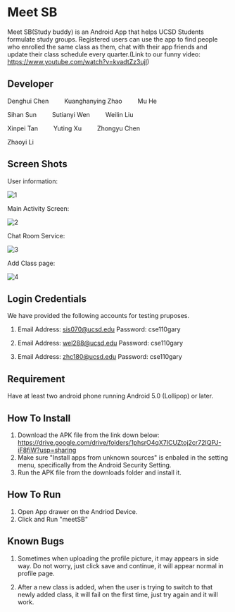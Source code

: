 # Meet SB
Meet SB(Study buddy) is an Android App that helps UCSD Students formulate study groups. Registered users can use the app to find people who enrolled the same class as them, chat with their app friends and update their class schedule every quarter.(Link to our funny video: https://www.youtube.com/watch?v=kvadtZz3ujI)

## Developer

Denghui Chen&nbsp; &nbsp; &nbsp; &nbsp; &nbsp;Kuanghanying Zhao&nbsp; &nbsp; &nbsp; &nbsp; &nbsp;Mu He   


Sihan Sun&nbsp; &nbsp; &nbsp; &nbsp; &nbsp;Sutianyi Wen&nbsp; &nbsp; &nbsp; &nbsp; &nbsp;Weilin Liu   


Xinpei Tan&nbsp; &nbsp; &nbsp; &nbsp; &nbsp;Yuting Xu&nbsp; &nbsp; &nbsp; &nbsp; &nbsp;Zhongyu Chen   


Zhaoyi Li

## Screen Shots
User information:  

![1](images/1.png)

Main Activity Screen:  

![2](images/2.png)

Chat Room Service:  

![3](images/3.png)

Add Class page:  

![4](images/4.png)


## Login Credentials
We have provided the following accounts for testing pruposes.
1.  Email Address: sis070@ucsd.edu
    Password: cse110gary

2.  Email Address: wel288@ucsd.edu
    Password: cse110gary
    
3.  Email Address: zhc180@ucsd.edu
    Password: cse110gary

## Requirement
Have at least two android phone running Android 5.0 (Lollipop) or later.

## How To Install
1. Download the APK file from the link down below:
   https://drive.google.com/drive/folders/1phsrO4qX7ICUZtoj2cr72IQPJ-iF8fiW?usp=sharing
2. Make sure "Install apps from unknown sources" is enbaled in the setting menu, specifically from the Android Security Setting.
3. Run the APK file from the downloads folder and install it.

## How To Run
1. Open App drawer on the Andriod Device.
2. Click and Run "meetSB"

## Known Bugs
1. Sometimes when uploading the profile picture, it may appears in side way. Do not worry, just click save and continue, it will appear normal in profile page.

2. After a new class is added, when the user is trying to switch to that newly added class, it will fail on the first time, just try again and it will work.

